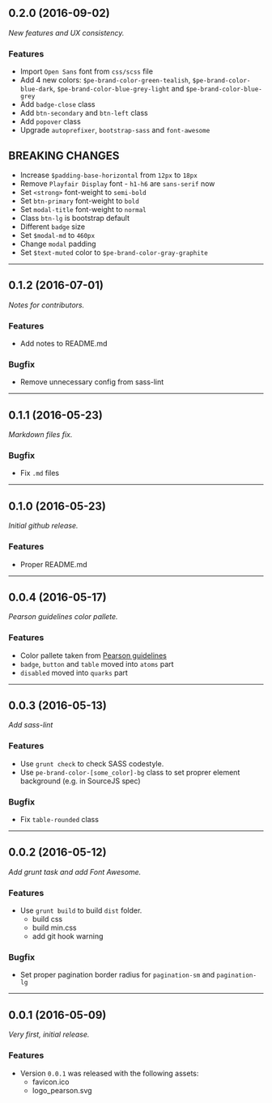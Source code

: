 ## 0.2.0 (2016-09-02)
_New features and UX consistency._
### Features
* Import `Open Sans` font from `css/scss` file
* Add 4 new colors: `$pe-brand-color-green-tealish`, `$pe-brand-color-blue-dark`, `$pe-brand-color-blue-grey-light` and `$pe-brand-color-blue-grey`
* Add `badge-close` class
* Add `btn-secondary` and `btn-left` class
* Add `popover` class
* Upgrade  `autoprefixer`, `bootstrap-sass` and `font-awesome`
## BREAKING CHANGES
* Increase `$padding-base-horizontal` from `12px` to `18px`
* Remove `Playfair Display` font - `h1-h6` are `sans-serif` now
* Set `<strong>` font-weight to `semi-bold`
* Set `btn-primary` font-weight to `bold`
* Set `modal-title` font-weight to `normal`
* Class `btn-lg` is bootstrap default
* Different `badge` size
* Set `$modal-md` to `460px`
* Change `modal` padding
* Set `$text-muted` color to `$pe-brand-color-gray-graphite`

------

## 0.1.2 (2016-07-01)
_Notes for contributors._
### Features
* Add notes to README.md
### Bugfix
* Remove unnecessary config from sass-lint

------

## 0.1.1 (2016-05-23)
_Markdown files fix._
### Bugfix
* Fix `.md` files

------

## 0.1.0 (2016-05-23)
_Initial github release._
### Features
* Proper README.md

------

## 0.0.4 (2016-05-17)
_Pearson guidelines color pallete._
### Features
* Color pallete taken from [Pearson guidelines](https://brand.pearson.com/brand-toolkit/assets-templates.html)
* `badge`, `button` and `table` moved into `atoms` part
* `disabled` moved into `quarks` part

------

## 0.0.3 (2016-05-13)
_Add sass-lint_
### Features
* Use `grunt check` to check SASS codestyle.
* Use `pe-brand-color-[some_color]-bg` class to set proprer element background (e.g. in SourceJS spec)

### Bugfix
* Fix `table-rounded` class

------

## 0.0.2 (2016-05-12)
_Add grunt task and add Font Awesome._
### Features
* Use `grunt build` to build `dist` folder.
    * build css
    * build min.css
    * add git hook warning

### Bugfix
* Set proper pagination border radius for `pagination-sm` and `pagination-lg`

------

## 0.0.1 (2016-05-09)
_Very first, initial release._
### Features
* Version `0.0.1` was released with the following assets:
    * favicon.ico
    * logo_pearson.svg
